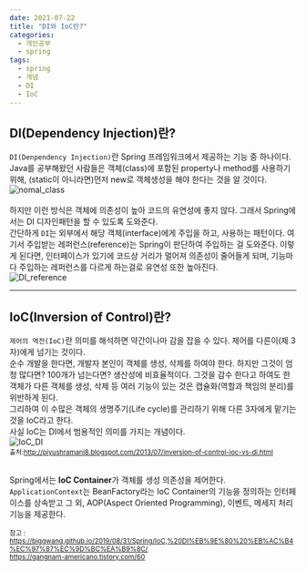 ```yaml
---
date: 2021-07-22
title: "DI와 IoC란?"
categories:
  - 개인공부
  - spring
tags:
  - spring
  - 개념
  - DI
  - IoC
---
```


## DI(Dependency Injection)란?

<code>DI(Denpendency Injection)</code>란 Spring 프레임워크에서 제공하는 기능 중 하나이다.  
Java를 공부해왔던 사람들은 객체(class)에 포함된 property나 method를 사용하기 위해, (static이 아니라면)먼저 new로 객체생성을 해야 한다는 것을 알 것이다.  
![nomal_class](https://rnrudxo2872.github.io/assets/images/spring/nomal_class.png)
<br>
<br>
하지만 이런 방식은 객체에 의존성이 높아 코드의 유연성에 좋지 않다.
그래서 Spring에서는 DI 디자인패턴을 할 수 있도록 도와준다.  
간단하게 <code>DI</code>는 외부에서 해당 객체(interface)에게 주입을 하고, 사용하는 패턴이다. 여기서 주입받는 레퍼런스(reference)는 Spring이 판단하여 주입하는 걸 도와준다. 이렇게 된다면, 인터페이스가 있기에 코드상 거리가 멀어져 의존성이 줄어들게 되며, 기능마다 주입하는 레퍼런스를 다르게 하는걸로 유연성 또한 높아진다.  
![DI_reference](https://rnrudxo2872.github.io/assets/images/spring/DI_reference.png)

---

## IoC(Inversion of Control)란?

<code>제어의 역전(IoC)</code>란 의미를 해석하면 약간이나마 감을 잡을 수 있다. 제어를 다른이(제 3자)에게 넘기는 것이다.  
순수 개발을 한다면, 개발자 본인이 객체를 생성, 삭제를 하여야 한다. 하지만 그것이 엄청 많다면? 100개가 넘는다면? 생산성에 비효율적이다. 그것을 감수 한다고 하여도 한 객체가 다른 객체를 생성, 삭제 등 여러 기능이 있는 것은 캡슐화(역할과 책임의 분리)를 위반하게 된다.  
그리하여 이 수많은 객체의 생명주기(Life cycle)를 관리하기 위해 다른 3자에게 맡기는 것을 IoC라고 한다.  
사실 IoC는 DI에서 범용적인 의미를 가지는 개념이다.  
![IoC_DI](https://rnrudxo2872.github.io/assets/images/spring/IoC_DI.png)
<br>
<sub>출처:http://piyushramani8.blogspot.com/2013/07/inversion-of-control-ioc-vs-di.html</sub>
<br>
<br>

Spring에서는 **IoC Container**가 객체를 생성 의존성을 제어한다.  
<code>ApplicationContext</code>는 BeanFactory라는 IoC Container의 기능을 정의하는 인터페이스를 상속받고 그 외, AOP(Aspect Oriented Programming), 이벤트, 메세지 처리 기능을 제공한다.

<sub>참고 : https://biggwang.github.io/2019/08/31/Spring/IoC,%20DI%EB%9E%80%20%EB%AC%B4%EC%97%87%EC%9D%BC%EA%B9%8C/  
https://gangnam-americano.tistory.com/60</sub>
